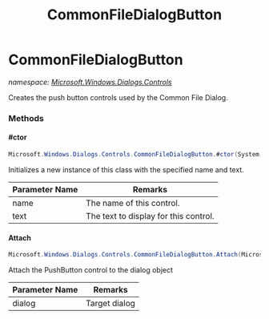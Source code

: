 ﻿---
title: CommonFileDialogButton
---

# CommonFileDialogButton
_namespace: [Microsoft.Windows.Dialogs.Controls](N-Microsoft.Windows.Dialogs.Controls.html)_

Creates the push button controls used by the Common File Dialog.

### Methods

#### #ctor
```csharp
Microsoft.Windows.Dialogs.Controls.CommonFileDialogButton.#ctor(System.String,System.String)
```
Initializes a new instance of this class with the specified name and text.

|Parameter Name|Remarks|
|--------------|-------|
|name|The name of this control.|
|text|The text to display for this control.|


#### Attach
```csharp
Microsoft.Windows.Dialogs.Controls.CommonFileDialogButton.Attach(Microsoft.Windows.Dialogs.IFileDialogCustomize)
```
Attach the PushButton control to the dialog object

|Parameter Name|Remarks|
|--------------|-------|
|dialog|Target dialog|





